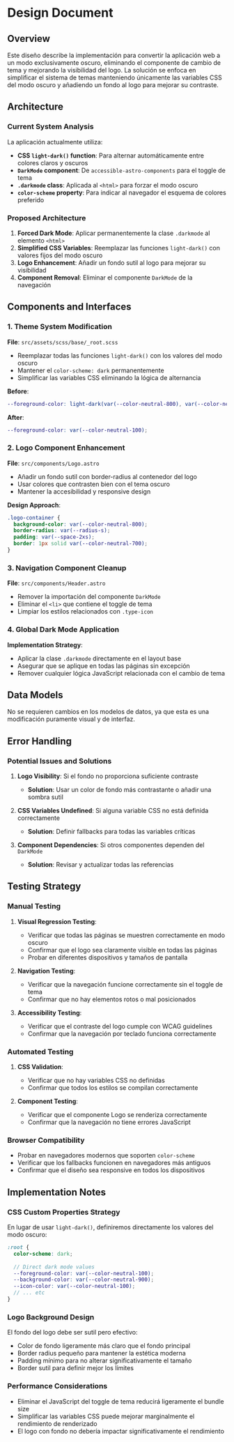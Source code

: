 # Design Document

## Overview

Este diseño describe la implementación para convertir la aplicación web a un modo exclusivamente oscuro, eliminando el componente de cambio de tema y mejorando la visibilidad del logo. La solución se enfoca en simplificar el sistema de temas manteniendo únicamente las variables CSS del modo oscuro y añadiendo un fondo al logo para mejorar su contraste.

## Architecture

### Current System Analysis

La aplicación actualmente utiliza:
- **CSS `light-dark()` function**: Para alternar automáticamente entre colores claros y oscuros
- **`DarkMode` component**: De `accessible-astro-components` para el toggle de tema
- **`.darkmode` class**: Aplicada al `<html>` para forzar el modo oscuro
- **`color-scheme` property**: Para indicar al navegador el esquema de colores preferido

### Proposed Architecture

1. **Forced Dark Mode**: Aplicar permanentemente la clase `.darkmode` al elemento `<html>`
2. **Simplified CSS Variables**: Reemplazar las funciones `light-dark()` con valores fijos del modo oscuro
3. **Logo Enhancement**: Añadir un fondo sutil al logo para mejorar su visibilidad
4. **Component Removal**: Eliminar el componente `DarkMode` de la navegación

## Components and Interfaces

### 1. Theme System Modification

**File**: `src/assets/scss/base/_root.scss`

- Reemplazar todas las funciones `light-dark()` con los valores del modo oscuro
- Mantener el `color-scheme: dark` permanentemente
- Simplificar las variables CSS eliminando la lógica de alternancia

**Before**:
```scss
--foreground-color: light-dark(var(--color-neutral-800), var(--color-neutral-100));
```

**After**:
```scss
--foreground-color: var(--color-neutral-100);
```

### 2. Logo Component Enhancement

**File**: `src/components/Logo.astro`

- Añadir un fondo sutil con border-radius al contenedor del logo
- Usar colores que contrasten bien con el tema oscuro
- Mantener la accesibilidad y responsive design

**Design Approach**:
```scss
.logo-container {
  background-color: var(--color-neutral-800);
  border-radius: var(--radius-s);
  padding: var(--space-2xs);
  border: 1px solid var(--color-neutral-700);
}
```

### 3. Navigation Component Cleanup

**File**: `src/components/Header.astro`

- Remover la importación del componente `DarkMode`
- Eliminar el `<li>` que contiene el toggle de tema
- Limpiar los estilos relacionados con `.type-icon`

### 4. Global Dark Mode Application

**Implementation Strategy**:
- Aplicar la clase `.darkmode` directamente en el layout base
- Asegurar que se aplique en todas las páginas sin excepción
- Remover cualquier lógica JavaScript relacionada con el cambio de tema

## Data Models

No se requieren cambios en los modelos de datos, ya que esta es una modificación puramente visual y de interfaz.

## Error Handling

### Potential Issues and Solutions

1. **Logo Visibility**: Si el fondo no proporciona suficiente contraste
   - **Solution**: Usar un color de fondo más contrastante o añadir una sombra sutil

2. **CSS Variables Undefined**: Si alguna variable CSS no está definida correctamente
   - **Solution**: Definir fallbacks para todas las variables críticas

3. **Component Dependencies**: Si otros componentes dependen del `DarkMode`
   - **Solution**: Revisar y actualizar todas las referencias

## Testing Strategy

### Manual Testing

1. **Visual Regression Testing**:
   - Verificar que todas las páginas se muestren correctamente en modo oscuro
   - Confirmar que el logo sea claramente visible en todas las páginas
   - Probar en diferentes dispositivos y tamaños de pantalla

2. **Navigation Testing**:
   - Verificar que la navegación funcione correctamente sin el toggle de tema
   - Confirmar que no hay elementos rotos o mal posicionados

3. **Accessibility Testing**:
   - Verificar que el contraste del logo cumple con WCAG guidelines
   - Confirmar que la navegación por teclado funciona correctamente

### Automated Testing

1. **CSS Validation**:
   - Verificar que no hay variables CSS no definidas
   - Confirmar que todos los estilos se compilan correctamente

2. **Component Testing**:
   - Verificar que el componente Logo se renderiza correctamente
   - Confirmar que la navegación no tiene errores JavaScript

### Browser Compatibility

- Probar en navegadores modernos que soporten `color-scheme`
- Verificar que los fallbacks funcionen en navegadores más antiguos
- Confirmar que el diseño sea responsive en todos los dispositivos

## Implementation Notes

### CSS Custom Properties Strategy

En lugar de usar `light-dark()`, definiremos directamente los valores del modo oscuro:

```scss
:root {
  color-scheme: dark;
  
  // Direct dark mode values
  --foreground-color: var(--color-neutral-100);
  --background-color: var(--color-neutral-900);
  --icon-color: var(--color-neutral-100);
  // ... etc
}
```

### Logo Background Design

El fondo del logo debe ser sutil pero efectivo:
- Color de fondo ligeramente más claro que el fondo principal
- Border radius pequeño para mantener la estética moderna
- Padding mínimo para no alterar significativamente el tamaño
- Border sutil para definir mejor los límites

### Performance Considerations

- Eliminar el JavaScript del toggle de tema reducirá ligeramente el bundle size
- Simplificar las variables CSS puede mejorar marginalmente el rendimiento de renderizado
- El logo con fondo no debería impactar significativamente el rendimiento